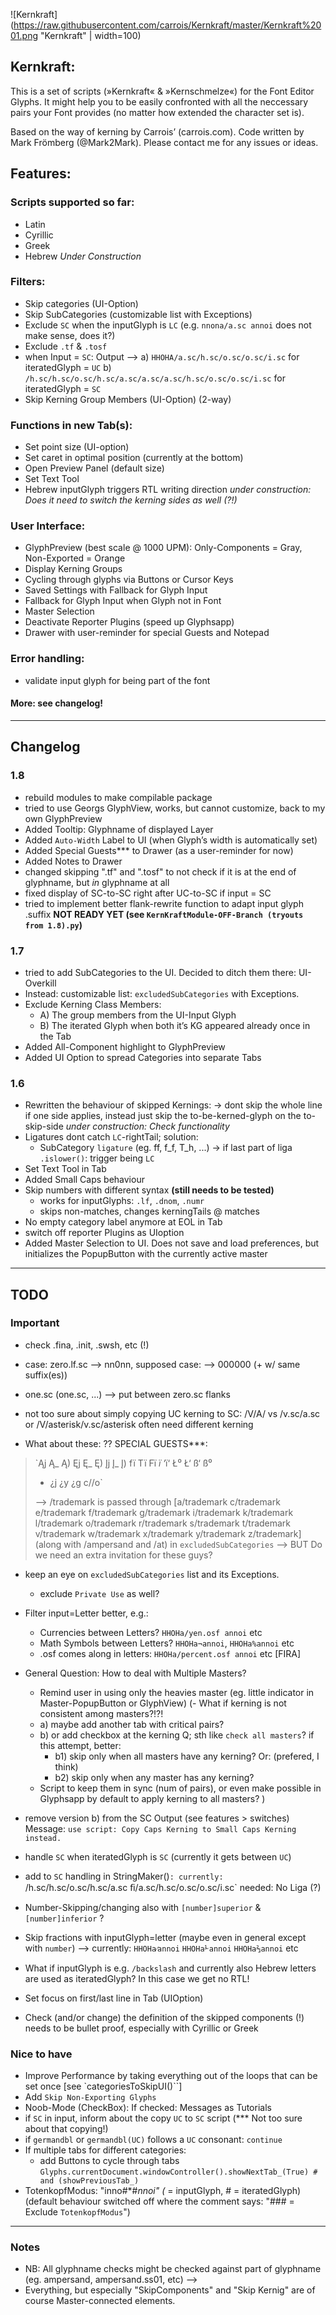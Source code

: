 ![Kernkraft](https://raw.githubusercontent.com/carrois/Kernkraft/master/Kernkraft%2001.png "Kernkraft" | width=100)

## Kernkraft:
This is a set of scripts (»Kernkraft« & »Kernschmelze«) for the Font Editor Glyphs. It might help you to be easily confronted with all the neccessary pairs your Font provides (no matter how extended the character set is).

Based on the way of kerning by Carrois’ (carrois.com). Code written by Mark Frömberg (@Mark2Mark). Please contact me for any issues or ideas.

## Features:

### Scripts supported so far:
- Latin
- Cyrillic
- Greek
- Hebrew *Under Construction*

### Filters:
- Skip categories (UI-Option)
- Skip SubCategories (customizable list with Exceptions)
- Exclude `SC` when the inputGlyph is `LC`
(e.g. `nnona/a.sc annoi` does not make sense, does it?)
- Exclude `.tf` & `.tosf`
- when Input = `SC`: Output -->
	a) `HHOHA/a.sc/h.sc/o.sc/o.sc/i.sc`
		for iteratedGlyph = `UC`
	b) `/h.sc/h.sc/o.sc/h.sc/a.sc/a.sc/a.sc/h.sc/o.sc/o.sc/i.sc`
		for iteratedGlyph = `SC`
- Skip Kerning Group Members (UI-Option) (2-way)

### Functions in new Tab(s):
- Set point size (UI-option)
- Set caret in optimal position (currently at the bottom)
- Open Preview Panel (default size)
- Set Text Tool
- Hebrew inputGlyph triggers RTL writing direction
	*under construction: Does it need to switch the kerning sides as well (?!)*

### User Interface:
- GlyphPreview (best scale @ 1000 UPM):
	Only-Components = Gray, Non-Exported = Orange
- Display Kerning Groups
- Cycling through glyphs via Buttons or Cursor Keys
- Saved Settings with Fallback for Glyph Input
- Fallback for Glyph Input when Glyph not in Font
- Master Selection
- Deactivate Reporter Plugins (speed up Glyphsapp)
- Drawer with user-reminder for special Guests and Notepad

### Error handling:
- validate input glyph for being part of the font

#### More: see changelog!


- - - 

## Changelog

### 1.8
- rebuild modules to make compilable package
- tried to use Georgs GlyphView, works, but cannot customize, back to my own GlyphPreview
- Added Tooltip: Glyphname of displayed Layer
- Added `Auto-Width` Label to UI (when Glyph’s width is automatically set)
- Added Special Guests*** to Drawer (as a user-reminder for now)
- Added Notes to Drawer
- changed skipping ".tf" and ".tosf" to not check if it is at the end of glyphname, but *in* glyphname at all
- fixed display of SC-to-SC right after UC-to-SC if input = SC
- tried to implement better flank-rewrite function to adapt input glyph .suffix **NOT READY YET (see `KernKraftModule-OFF-Branch (tryouts from 1.8).py`)**

### 1.7
- tried to add SubCategories to the UI. Decided to ditch them there: UI-Overkill
- Instead:
 	customizable list: `excludedSubCategories` with Exceptions.
- Exclude Kerning Class Members:
	- A) The group members from the UI-Input Glyph
	- B) The iterated Glyph when both it’s KG appeared already once in the Tab
- Added All-Component highlight to GlyphPreview
- Added UI Option to spread Categories into separate Tabs

### 1.6
- Rewritten the behaviour of skipped Kernings:
	-> dont skip the whole line if one side applies, instead just skip the to-be-kerned-glyph on the to-skip-side *under construction: Check functionality*
- Ligatures dont catch `LC`-rightTail; solution:
	- SubCategory `ligature` (eg. ff, f_f, T_h, ...)
	-> if last part of liga `.islower()`: trigger being `LC`
- Set Text Tool in Tab
- Added Small Caps behaviour
- Skip numbers with different syntax **(still needs to be tested)**	
	- works for inputGlyphs: `.lf`, `.dnom`, `.numr`
	- skips non-matches, changes kerningTails @ matches
- No empty category label anymore at EOL in Tab
- switch off reporter Plugins as UIoption
- Added Master Selection to UI. Does not save and load preferences, but initializes the PopupButton with the currently active master


- - - 

## TODO

### Important

- check .fina, .init, .swsh, etc (!)
- case: zero.lf.sc --> nn0nn, supposed case: --> 000000 (+ w/ same suffix(es))
- one.sc (one.sc, ...) --> put between zero.sc flanks

- not too sure about simply copying UC kerning to SC:
	/V/A/ vs /v.sc/a.sc or /V/asterisk/v.sc/asterisk often need different kerning

- What about these: ??
SPECIAL GUESTS***:
> `Ąj Ą_ Ą) Ęj Ę_ Ę) Įj Į_ Į) fï Tï Fï *ï* ‘ï‘ Ł⁰ Ł‘ ß‘ ß⁰
> + ¿j ¿y ¿g c//o`
> 
> --> /trademark is passed through [a/trademark  c/trademark  e/trademark  f/trademark  g/trademark  i/trademark  k/trademark  l/trademark  o/trademark  r/trademark  s/trademark  t/trademark  v/trademark  w/trademark  x/trademark  y/trademark  z/trademark]
> (along with /ampersand and /at) in `excludedSubCategories`
> --> BUT Do we need an extra invitation for these guys?


- keep an eye on `excludedSubCategories` list and its Exceptions.
	- exclude `Private Use` as well?

- Filter input=Letter better, e.g.:
	- Currencies between Letters? `HHOHa/yen.osf annoi` etc
	- Math Symbols between Letters? `HHOHa¬annoi`, `HHOHa%annoi` etc
	- .osf comes along in letters: `HHOHa/percent.osf annoi` etc [FIRA]



- General Question: How to deal with Multiple Masters?
	+ Remind user in using only the heavies master (eg. little indicator in Master-PopupButton or GlyphView)
(- What if kerning is not consistent among masters?!?!
	- a) maybe add another tab with critical pairs?
	- b) or add checkbox at the kerning Q; sth like `check all masters`?
	  if this attempt, better:
		- b1) skip only when all masters have any kerning? Or: (prefered, I think)
		- b2) skip only when any master has any kerning?
	- Script to keep them in sync (num of pairs), or even make possible in Glyphsapp by default to apply kerning to all masters?
	)

- remove version b) from the SC Output (see features > switches)
	Message: `use script: Copy Caps Kerning to Small Caps Kerning instead.`

- handle `SC` when iteratedGlyph is `SC` (currently it gets between `UC`)
- add to `SC` handling in StringMaker()`:
	currently:	`/h.sc/h.sc/o.sc/h.sc/a.sc ﬁ/a.sc/h.sc/o.sc/o.sc/i.sc`
	needed:  	No Liga (?)

- Number-Skipping/changing also with `[number]superior` & `[number]inferior` ?


- Skip fractions with inputGlyph=letter (maybe even in general except with `number`) --> currently: `HHOHa⁄annoi` `HHOHa⅟annoi` `HHOHa⅔annoi` etc



- What if inputGlyph is e.g. `/backslash` and currently also Hebrew letters are used as iteratedGlyph? In this case we get no RTL!

- Set focus on first/last line in Tab (UIOption)

- Check (and/or change) the definition of the skipped components (!)
	needs to be bullet proof, especially with Cyrillic or Greek

### Nice to have
- Improve Performance by taking everything out of the loops that can be set once [see `categoriesToSkipUI()``]
- Add `Skip Non-Exporting Glyphs`
- Noob-Mode (CheckBox): If checked: Messages as Tutorials
- if `SC` in input, inform about the copy `UC` to `SC` script (*** Not too sure about that copying!)
- if `germandbl` or `germandbl(UC)` follows a `UC` consonant: `continue`
- If multiple tabs for different categories:
	- add Buttons to cycle through tabs
	`Glyphs.currentDocument.windowController().showNextTab_(True) # and (showPreviousTab_)`
- TotenkopfModus: "inno#*#*nnoi" (* = inputGlyph, # = iteratedGlyph)
	(default behaviour switched off where the comment says: "### = Exclude `TotenkopfModus`")


- - - 

### Notes

- NB: All glyphname checks might be checked against part of glyphname (eg. ampersand, ampersand.ss01, etc) -->
- Everything, but especially "SkipComponents" and "Skip Kernig" are of course Master-connected elements.

